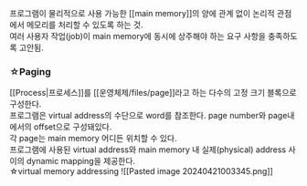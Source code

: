 프로그램이 물리적으로 사용 가능한 [[main memory]]의 양에 관계 없이 논리적 관점에서 메모리를 처리할 수 있도록 하는 것.    
여러 사용자 작업(job)이 main memory에 동시에 상주해야 하는 요구 사항을 충족하도록 고안됨.

### ☆Paging   
[[Process|프로세스]]를 [[운영체제/files/page]]라고 하는 다수의 고정 크기 블록으로 구성한다.   
프로그램은 virtual address의 수단으로 word를 참조한다.
	page number와 page내에서의 offset으로 구성돼있다.   
	각 page는 main memory 어디든 위치할 수 있다.   
프로그램에 사용된 virtual address와 main memory 내 실제(physical) address 사이의 dynamic mapping을 제공한다.   
☆virtual memory addressing
![[Pasted image 20240421003345.png]]
